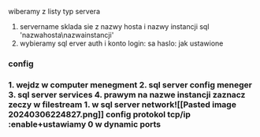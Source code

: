 wiberamy z listy typ servera 
1. servername sklada sie z nazwy hosta i nazwy instancji sql 'nazwahosta\\nazwainstancji'  
2. wybieramy sql erver auth i konto login: sa  haslo: jak ustawione 
<h3>config<h3>
1. wejdz w computer menegment 
2. sql server config meneger
3. sql server services 
4. prawym na nazwe instancji zaznacz zeczy w filestream
1. w sql server network![[Pasted image 20240306224827.png]] config protokol tcp/ip :enable+ustawiamy 0 w dynamic ports